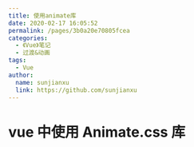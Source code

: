 ```yaml
---
title: 使用animate库
date: 2020-02-17 16:05:52
permalink: /pages/3b0a20e70805fcea
categories:
  - 《Vue》笔记
  - 过渡&动画
tags:
  - Vue
author:
  name: sunjianxu
  link: https://github.com/sunjianxu
---
```


# vue 中使用 Animate.css 库
